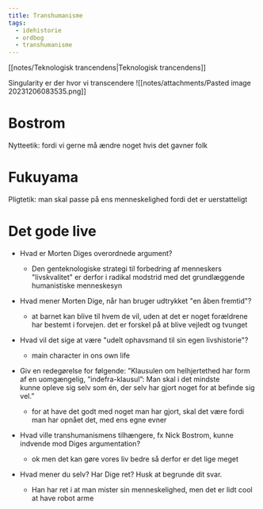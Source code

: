 ```yaml
---
title: Transhumanisme
tags:
  - idehistorie
  - ordbog
  - transhumanisme
---
```

[[notes/Teknologisk trancendens|Teknologisk trancendens]]


Singularity er der hvor vi transcendere 
![[notes/attachments/Pasted image 20231206083535.png]]

# Bostrom
Nytteetik: fordi vi gerne må ændre noget hvis det gavner folk
# Fukuyama
Pligtetik: man skal passe på ens menneskelighed fordi det er uerstatteligt

# Det gode live
- Hvad er Morten Diges overordnede argument?
	- Den genteknologiske strategi til forbedring af menneskers "livskvalitet" er derfor i radikal modstrid med det grundlæggende humanistiske menneskesyn
- Hvad mener Morten Dige, når han bruger udtrykket "en åben fremtid"?
	- at barnet kan blive til hvem de vil, uden at det er noget forældrene har bestemt i forvejen. det er forskel på at blive vejledt og tvunget
- Hvad vil det sige at være "udelt ophavsmand til sin egen livshistorie"?
	- main character in ons own life
- Giv en redegørelse for følgende: ”Klausulen om helhjertethed har form af en uomgængelig, ”indefra-klausul”: Man skal i det mindste kunne opleve sig selv som én, der selv har gjort noget for at befinde sig vel.”
	- for at have det godt med noget man har gjort, skal det være fordi man har opnået det, med ens egne evner

- Hvad ville transhumanismens tilhængere, fx Nick Bostrom, kunne indvende mod Diges argumentation?
	- ok men det kan gøre vores liv bedre så derfor er det lige meget
- Hvad mener du selv? Har Dige ret? Husk at begrunde dit svar.
	- Han har ret i at man mister sin menneskelighed, men det er lidt cool at have robot arme